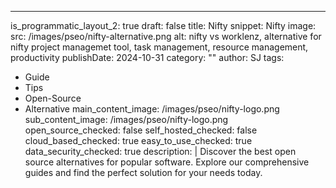 ---
is_programmatic_layout_2: true
draft: false
title: Nifty
snippet: Nifty
image:
  src: /images/pseo/nifty-alternative.png
  alt: nifty vs worklenz, alternative for nifty project managemet tool, task management, resource management, productivity
publishDate: 2024-10-31
category: ""
author: SJ
tags:
  - Guide
  - Tips
  - Open-Source
  - Alternative
main_content_image: /images/pseo/nifty-logo.png
sub_content_image: /images/pseo/nifty-logo.png
open_source_checked: false
self_hosted_checked: false
cloud_based_checked: true
easy_to_use_checked: true
data_security_checked: true
description: |
   Discover the best open source alternatives for popular software. Explore our comprehensive guides and find the perfect solution for your needs today.